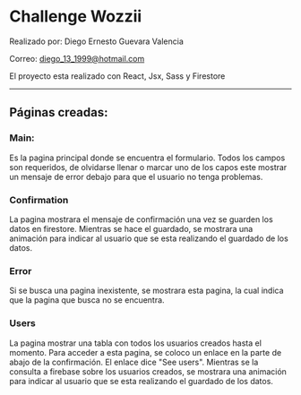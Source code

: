 # Challenge Wozzii


Realizado por: Diego Ernesto Guevara Valencia

Correo: diego_13_1999@hotmail.com

El proyecto esta realizado con React, Jsx, Sass y Firestore

---


## Páginas creadas:


### Main:

Es la pagina principal donde se encuentra el formulario. Todos los campos son requeridos, de olvidarse llenar o marcar uno de los capos este mostrar un mensaje de error debajo para que el usuario no tenga problemas.


### Confirmation

La pagina mostrara el mensaje de confirmación una vez se guarden los datos en firestore. Mientras se hace el guardado, se mostrara una animación para indicar al usuario que se esta realizando el guardado de los datos.


### Error 

Si se busca una pagina inexistente, se mostrara esta pagina, la cual indica que la pagina que busca no se encuentra.

### Users

La pagina mostrar una tabla con todos los usuarios creados hasta el momento. Para acceder a esta pagina, se coloco un enlace en la parte de abajo de la confirmación. El enlace dice "See users". Mientras se la consulta a firebase sobre los usuarios creados, se mostrara una animación para indicar al usuario que se esta realizando el guardado de los datos.


